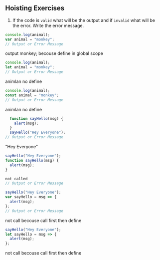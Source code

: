 ## Hoisting Exercises

1. If the code is `valid` what will be the output and if `invalid` what will be the error. Write the error message.

```js
console.log(animal);
var animal = "monkey";
// Output or Error Message
```
output monkey; becouse define in global scope

```js
console.log(animal);
let animal = "monkey";
// Output or Error Message
```
animlan no define

```js
console.log(animal);
const animal = "monkey";
// Output or Error Message
```
animlan no define
```js
  function sayHello(msg) {
    alert(msg);
  }
  sayHello("Hey Everyone");
// Output or Error Message
```
"Hey Everyone"

```js
sayHello("Hey Everyone");
function sayHello(msg) {
  alert(msg);
}

not called 
// Output or Error Message
```

```js
sayHello("Hey Everyone");
var sayHello = msg => {
  alert(msg);
};
// Output or Error Message
```
  not call becouse call first then define 
```js
sayHello("Hey Everyone");
let sayHello = msg => {
  alert(msg);
};
```
 not call becouse call first then define 
